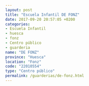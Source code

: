 ```yaml
---
layout: post
title: "Escuela Infantil DE FONZ"
date: 2017-09-20 20:57:05 +0200
categories:
- Escuela Infantil
- huesca
- fonz
- Centro público
- guarderia
name: "DE FONZ"
province: "Huesca"
location: "Fonz"
code: "22010554"
type: "Centro público"
permalink: /guarderias/de-fonz.html
---
```


